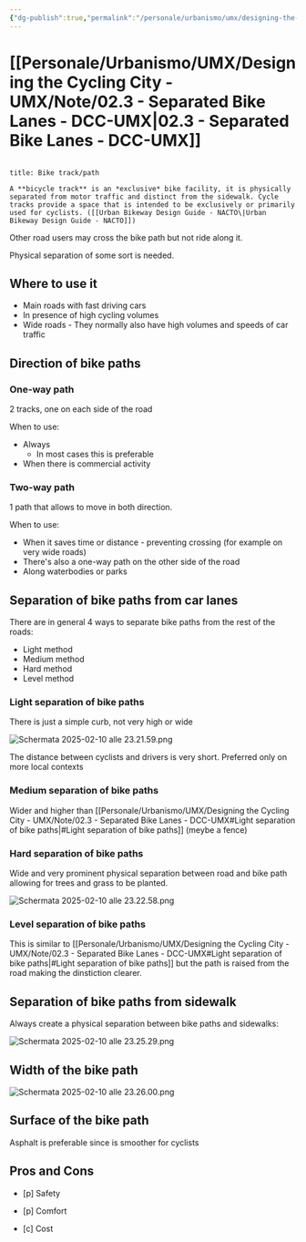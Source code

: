 ```yaml
---
{"dg-publish":true,"permalink":"/personale/urbanismo/umx/designing-the-cycling-city-umx/note/02-3-separated-bike-lanes-dcc-umx/","tags":["UNI"]}
---
```


# [[Personale/Urbanismo/UMX/Designing the Cycling City - UMX/Note/02.3 - Separated Bike Lanes - DCC-UMX\|02.3 - Separated Bike Lanes - DCC-UMX]]

```table-of-contents
```

```ad-Definizione
title: Bike track/path

A **bicycle track** is an *exclusive* bike facility, it is physically separated from motor traffic and distinct from the sidewalk. Cycle tracks provide a space that is intended to be exclusively or primarily used for cyclists. ([[Urban Bikeway Design Guide - NACTO\|Urban Bikeway Design Guide - NACTO]])

```

Other road users may cross the bike path but not ride along it.

Physical separation of some sort is needed.

## Where to use it

- Main roads with fast driving cars
- In presence of high cycling volumes
- Wide roads - They normally also have high volumes and speeds of car traffic

## Direction of bike paths

### One-way path

2 tracks, one on each side of the road

When to use:
- Always
	- In most cases this is preferable
- When there is commercial activity
### Two-way path

1 path that allows to move in both direction. 

When to use:
- When it saves time or distance - preventing crossing (for example on very wide roads)
- There's also a one-way path on the other side of the road
- Along waterbodies or parks

## Separation of bike paths from car lanes


There are in general 4 ways to separate bike paths from the rest of the roads:
- Light method
- Medium method
- Hard method
- Level method

### Light separation of bike paths

There is just a simple curb, not very high or wide

![Schermata 2025-02-10 alle 23.21.59.png](/img/user/Personale/Urbanismo/UMX/Designing%20the%20Cycling%20City%20-%20UMX/Note/Allegati/Schermata%202025-02-10%20alle%2023.21.59.png)

The distance between cyclists and drivers is very short. Preferred only on more local contexts

### Medium separation of bike paths

Wider and higher than [[Personale/Urbanismo/UMX/Designing the Cycling City - UMX/Note/02.3 - Separated Bike Lanes - DCC-UMX#Light separation of bike paths\|#Light separation of bike paths]] (meybe a fence)

### Hard separation of bike paths

Wide and very prominent physical separation between road and bike path allowing for trees and grass to be planted.

![Schermata 2025-02-10 alle 23.22.58.png](/img/user/Personale/Urbanismo/UMX/Designing%20the%20Cycling%20City%20-%20UMX/Note/Allegati/Schermata%202025-02-10%20alle%2023.22.58.png)

### Level separation of bike paths

This is similar to [[Personale/Urbanismo/UMX/Designing the Cycling City - UMX/Note/02.3 - Separated Bike Lanes - DCC-UMX#Light separation of bike paths\|#Light separation of bike paths]] but the path is raised from the road making the dinstiction clearer.

## Separation of bike paths from sidewalk

Always create a physical separation between bike paths and sidewalks:

![Schermata 2025-02-10 alle 23.25.29.png](/img/user/Personale/Urbanismo/UMX/Designing%20the%20Cycling%20City%20-%20UMX/Note/Allegati/Schermata%202025-02-10%20alle%2023.25.29.png)

## Width of the bike path

![Schermata 2025-02-10 alle 23.26.00.png](/img/user/Personale/Urbanismo/UMX/Designing%20the%20Cycling%20City%20-%20UMX/Note/Allegati/Schermata%202025-02-10%20alle%2023.26.00.png)

## Surface of the bike path

Asphalt is preferable since is smoother for cyclists

## Pros and Cons

- [p] Safety
- [p] Comfort

- [c] Cost
